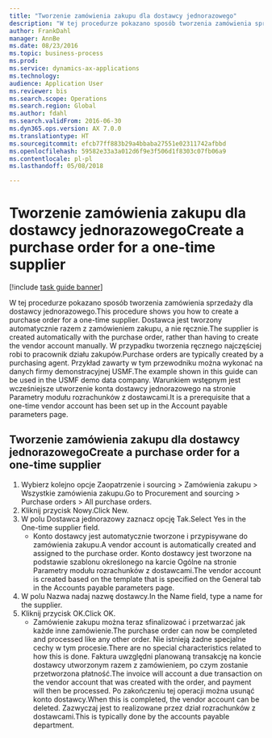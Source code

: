 ```yaml
--- 
title: "Tworzenie zamówienia zakupu dla dostawcy jednorazowego"
description: "W tej procedurze pokazano sposób tworzenia zamówienia sprzedaży dla dostawcy jednorazowego."
author: FrankDahl
manager: AnnBe
ms.date: 08/23/2016
ms.topic: business-process
ms.prod: 
ms.service: dynamics-ax-applications
ms.technology: 
audience: Application User
ms.reviewer: bis
ms.search.scope: Operations
ms.search.region: Global
ms.author: fdahl
ms.search.validFrom: 2016-06-30
ms.dyn365.ops.version: AX 7.0.0
ms.translationtype: HT
ms.sourcegitcommit: efcb77ff883b29a4bbaba27551e02311742afbbd
ms.openlocfilehash: 59582e33a3a012d6f9e3f506d1f8303c07fb06a9
ms.contentlocale: pl-pl
ms.lasthandoff: 05/08/2018

---
```

# <a name="create-a-purchase-order-for-a-one-time-supplier"></a><span data-ttu-id="76f6f-103">Tworzenie zamówienia zakupu dla dostawcy jednorazowego</span><span class="sxs-lookup"><span data-stu-id="76f6f-103">Create a purchase order for a one-time supplier</span></span>

[!include [task guide banner](../../includes/task-guide-banner.md)]

<span data-ttu-id="76f6f-104">W tej procedurze pokazano sposób tworzenia zamówienia sprzedaży dla dostawcy jednorazowego.</span><span class="sxs-lookup"><span data-stu-id="76f6f-104">This procedure shows you how to create a purchase order for a one-time supplier.</span></span> <span data-ttu-id="76f6f-105">Dostawca jest tworzony automatycznie razem z zamówieniem zakupu, a nie ręcznie.</span><span class="sxs-lookup"><span data-stu-id="76f6f-105">The supplier is created automatically with the purchase order, rather than having to create the vendor account manually.</span></span> <span data-ttu-id="76f6f-106">W przypadku tworzenia ręcznego najczęściej robi to pracownik działu zakupów.</span><span class="sxs-lookup"><span data-stu-id="76f6f-106">Purchase orders are typically created by a purchasing agent.</span></span> <span data-ttu-id="76f6f-107">Przykład zawarty w tym przewodniku można wykonać na danych firmy demonstracyjnej USMF.</span><span class="sxs-lookup"><span data-stu-id="76f6f-107">The example shown in this guide can be used in the USMF demo data company.</span></span> <span data-ttu-id="76f6f-108">Warunkiem wstępnym jest wcześniejsze utworzenie konta dostawcy jednorazowego na stronie Parametry modułu rozrachunków z dostawcami.</span><span class="sxs-lookup"><span data-stu-id="76f6f-108">It is a prerequisite that a one-time vendor account has been set up in the Account payable parameters page.</span></span>


## <a name="create-a-purchase-order-for-a-one-time-supplier"></a><span data-ttu-id="76f6f-109">Tworzenie zamówienia zakupu dla dostawcy jednorazowego</span><span class="sxs-lookup"><span data-stu-id="76f6f-109">Create a purchase order for a one-time supplier</span></span>
1. <span data-ttu-id="76f6f-110">Wybierz kolejno opcje Zaopatrzenie i sourcing > Zamówienia zakupu > Wszystkie zamówienia zakupu.</span><span class="sxs-lookup"><span data-stu-id="76f6f-110">Go to Procurement and sourcing > Purchase orders > All purchase orders.</span></span>
2. <span data-ttu-id="76f6f-111">Kliknij przycisk Nowy.</span><span class="sxs-lookup"><span data-stu-id="76f6f-111">Click New.</span></span>
3. <span data-ttu-id="76f6f-112">W polu Dostawca jednorazowy zaznacz opcję Tak.</span><span class="sxs-lookup"><span data-stu-id="76f6f-112">Select Yes in the One-time supplier field.</span></span>
    * <span data-ttu-id="76f6f-113">Konto dostawcy jest automatycznie tworzone i przypisywane do zamówienia zakupu.</span><span class="sxs-lookup"><span data-stu-id="76f6f-113">A vendor account is automatically created and assigned to the purchase order.</span></span> <span data-ttu-id="76f6f-114">Konto dostawcy jest tworzone na podstawie szablonu określonego na karcie Ogólne na stronie Parametry modułu rozrachunków z dostawcami.</span><span class="sxs-lookup"><span data-stu-id="76f6f-114">The vendor account is created based on the template that is specified on the General tab in the Accounts payable parameters page.</span></span>  
4. <span data-ttu-id="76f6f-115">W polu Nazwa nadaj nazwę dostawcy.</span><span class="sxs-lookup"><span data-stu-id="76f6f-115">In the Name field, type a name for the supplier.</span></span>
5. <span data-ttu-id="76f6f-116">Kliknij przycisk OK.</span><span class="sxs-lookup"><span data-stu-id="76f6f-116">Click OK.</span></span>
    * <span data-ttu-id="76f6f-117">Zamówienie zakupu można teraz sfinalizować i przetwarzać jak każde inne zamówienie.</span><span class="sxs-lookup"><span data-stu-id="76f6f-117">The purchase order can now be completed and processed like any other order.</span></span> <span data-ttu-id="76f6f-118">Nie istnieją żadne specjalne cechy w tym procesie.</span><span class="sxs-lookup"><span data-stu-id="76f6f-118">There are no special characteristics related to how this is done.</span></span> <span data-ttu-id="76f6f-119">Faktura uwzględni planowaną transakcję na koncie dostawcy utworzonym razem z zamówieniem, po czym zostanie przetworzona płatność.</span><span class="sxs-lookup"><span data-stu-id="76f6f-119">The invoice will account a due transaction on the vendor account that was created with the order, and payment will then be processed.</span></span> <span data-ttu-id="76f6f-120">Po zakończeniu tej operacji można usunąć konto dostawcy.</span><span class="sxs-lookup"><span data-stu-id="76f6f-120">When this is completed, the vendor account can be deleted.</span></span> <span data-ttu-id="76f6f-121">Zazwyczaj jest to realizowane przez dział rozrachunków z dostawcami.</span><span class="sxs-lookup"><span data-stu-id="76f6f-121">This is typically done by the accounts payable department.</span></span>  


